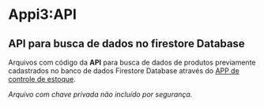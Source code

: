 # Appi3:API
## API para busca de dados no firestore Database
Arquivos com código da __API__ para busca de dados de produtos previamente cadastrados no banco de dados Firestore Database através do [APP de controle de estoque](https://github.com/MarceloLimot/APPI3).

*Arquivo com chave privada não incluído por segurança.*
